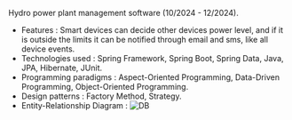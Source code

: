 Hydro power plant management software (10/2024 - 12/2024).

- Features : Smart devices can decide other devices power level, and if it is outside the limits it can be notified through email and sms, like all device events.
- Technologies used : Spring Framework, Spring Boot, Spring Data, Java, JPA, Hibernate, JUnit.
- Programming paradigms : Aspect-Oriented Programming, Data-Driven Programming, Object-Oriented Programming.
- Design patterns : Factory Method, Strategy.
- Entity-Relationship Diagram :
![DB](https://github.com/user-attachments/assets/a5f536bb-30e9-423a-9676-d0a87c62e0d8)
